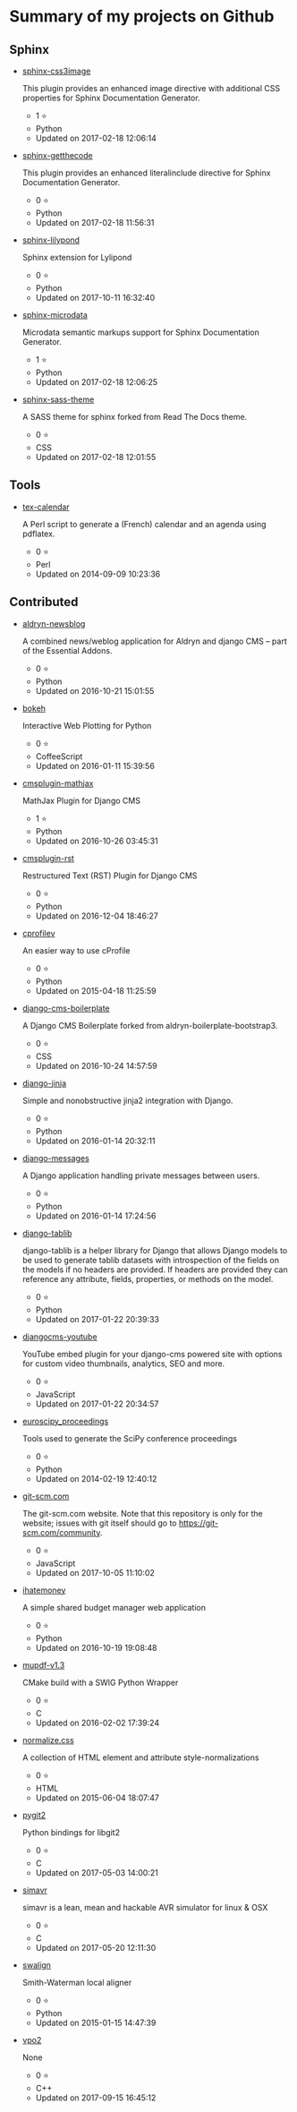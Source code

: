 
# Summary of my projects on Github


## Sphinx


* [sphinx-css3image](https://github.com/FabriceSalvaire/sphinx-css3image)

   This plugin provides an enhanced image directive with additional CSS properties for Sphinx Documentation Generator.

  * 1 :star:
  * Python
  * Updated on 2017-02-18 12:06:14

* [sphinx-getthecode](https://github.com/FabriceSalvaire/sphinx-getthecode)

   This plugin provides an enhanced literalinclude directive for Sphinx Documentation Generator.

  * 0 :star:
  * Python
  * Updated on 2017-02-18 11:56:31

* [sphinx-lilypond](https://github.com/FabriceSalvaire/sphinx-lilypond)

   Sphinx extension for Lylipond

  * 0 :star:
  * Python
  * Updated on 2017-10-11 16:32:40

* [sphinx-microdata](https://github.com/FabriceSalvaire/sphinx-microdata)

   Microdata semantic markups support for Sphinx Documentation Generator.

  * 1 :star:
  * Python
  * Updated on 2017-02-18 12:06:25

* [sphinx-sass-theme](https://github.com/FabriceSalvaire/sphinx-sass-theme)

   A SASS theme for sphinx forked from Read The Docs theme.

  * 0 :star:
  * CSS
  * Updated on 2017-02-18 12:01:55

## Tools


* [tex-calendar](https://github.com/FabriceSalvaire/tex-calendar)

   A Perl script to generate a (French) calendar and an agenda using pdflatex.

  * 0 :star:
  * Perl
  * Updated on 2014-09-09 10:23:36

## Contributed


* [aldryn-newsblog](https://github.com/FabriceSalvaire/aldryn-newsblog)

   A combined news/weblog application for Aldryn and django CMS – part of the Essential Addons.

  * 0 :star:
  * Python
  * Updated on 2016-10-21 15:01:55

* [bokeh](https://github.com/FabriceSalvaire/bokeh)

   Interactive Web Plotting for Python

  * 0 :star:
  * CoffeeScript
  * Updated on 2016-01-11 15:39:56

* [cmsplugin-mathjax](https://github.com/FabriceSalvaire/cmsplugin-mathjax)

   MathJax Plugin for Django CMS 

  * 1 :star:
  * Python
  * Updated on 2016-10-26 03:45:31

* [cmsplugin-rst](https://github.com/FabriceSalvaire/cmsplugin-rst)

   Restructured Text (RST) Plugin for Django CMS

  * 0 :star:
  * Python
  * Updated on 2016-12-04 18:46:27

* [cprofilev](https://github.com/FabriceSalvaire/cprofilev)

   An easier way to use cProfile

  * 0 :star:
  * Python
  * Updated on 2015-04-18 11:25:59

* [django-cms-boilerplate](https://github.com/FabriceSalvaire/django-cms-boilerplate)

   A Django CMS Boilerplate forked from aldryn-boilerplate-bootstrap3.

  * 0 :star:
  * CSS
  * Updated on 2016-10-24 14:57:59

* [django-jinja](https://github.com/FabriceSalvaire/django-jinja)

   Simple and nonobstructive jinja2 integration with Django.

  * 0 :star:
  * Python
  * Updated on 2016-01-14 20:32:11

* [django-messages](https://github.com/FabriceSalvaire/django-messages)

   A Django application handling private messages between users.

  * 0 :star:
  * Python
  * Updated on 2016-01-14 17:24:56

* [django-tablib](https://github.com/FabriceSalvaire/django-tablib)

   django-tablib is a helper library for Django that allows Django models to be used to generate tablib datasets with introspection of the fields on the models if no headers are provided. If headers are provided they can reference any attribute, fields, properties, or methods on the model.

  * 0 :star:
  * Python
  * Updated on 2017-01-22 20:39:33

* [djangocms-youtube](https://github.com/FabriceSalvaire/djangocms-youtube)

   YouTube embed plugin for your django-cms powered site with options for custom video thumbnails, analytics, SEO and more.

  * 0 :star:
  * JavaScript
  * Updated on 2017-01-22 20:34:57

* [euroscipy_proceedings](https://github.com/FabriceSalvaire/euroscipy_proceedings)

   Tools used to generate the SciPy conference proceedings

  * 0 :star:
  * Python
  * Updated on 2014-02-19 12:40:12

* [git-scm.com](https://github.com/FabriceSalvaire/git-scm.com)

   The git-scm.com website. Note that this repository is only for the website; issues with git itself should go to https://git-scm.com/community.

  * 0 :star:
  * JavaScript
  * Updated on 2017-10-05 11:10:02

* [ihatemoney](https://github.com/FabriceSalvaire/ihatemoney)

   A simple shared budget manager web application

  * 0 :star:
  * Python
  * Updated on 2016-10-19 19:08:48

* [mupdf-v1.3](https://github.com/FabriceSalvaire/mupdf-v1.3)

   CMake build with a SWIG Python Wrapper

  * 0 :star:
  * C
  * Updated on 2016-02-02 17:39:24

* [normalize.css](https://github.com/FabriceSalvaire/normalize.css)

   A collection of HTML element and attribute style-normalizations

  * 0 :star:
  * HTML
  * Updated on 2015-06-04 18:07:47

* [pygit2](https://github.com/FabriceSalvaire/pygit2)

   Python bindings for libgit2

  * 0 :star:
  * C
  * Updated on 2017-05-03 14:00:21

* [simavr](https://github.com/FabriceSalvaire/simavr)

   simavr is a lean, mean and hackable AVR simulator for linux & OSX

  * 0 :star:
  * C
  * Updated on 2017-05-20 12:11:30

* [swalign](https://github.com/FabriceSalvaire/swalign)

   Smith-Waterman local aligner

  * 0 :star:
  * Python
  * Updated on 2015-01-15 14:47:39

* [vpo2](https://github.com/FabriceSalvaire/vpo2)

   None

  * 0 :star:
  * C++
  * Updated on 2017-09-15 16:45:12
